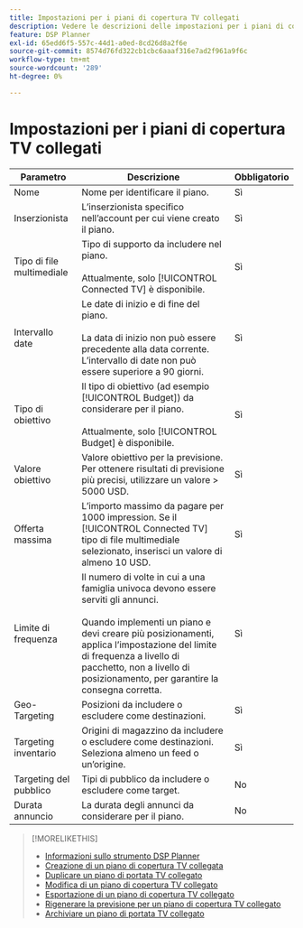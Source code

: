 ```yaml
---
title: Impostazioni per i piani di copertura TV collegati
description: Vedere le descrizioni delle impostazioni per i piani di copertura TV collegati.
feature: DSP Planner
exl-id: 65edd6f5-557c-44d1-a0ed-8cd26d8a2f6e
source-git-commit: 8574d76fd322cb1cbc6aaaf316e7ad2f961a9f6c
workflow-type: tm+mt
source-wordcount: '289'
ht-degree: 0%

---
```


# Impostazioni per i piani di copertura TV collegati

| Parametro | Descrizione | Obbligatorio |
| --- | --- | --- |
| Nome | Nome per identificare il piano. | Sì |
| Inserzionista | L’inserzionista specifico nell’account per cui viene creato il piano. | Sì |
| Tipo di file multimediale | Tipo di supporto da includere nel piano.<br><br>Attualmente, solo [!UICONTROL Connected TV] è disponibile. | Sì |
| Intervallo date | Le date di inizio e di fine del piano.<br><br>La data di inizio non può essere precedente alla data corrente. L’intervallo di date non può essere superiore a 90 giorni. | Sì |
| Tipo di obiettivo | Il tipo di obiettivo (ad esempio [!UICONTROL Budget]) da considerare per il piano.<br><br>Attualmente, solo [!UICONTROL Budget] è disponibile. | Sì |
| Valore obiettivo | Valore obiettivo per la previsione. Per ottenere risultati di previsione più precisi, utilizzare un valore > 5000 USD. | Sì |
| Offerta massima | L’importo massimo da pagare per 1000 impression. Se il [!UICONTROL Connected TV] tipo di file multimediale selezionato, inserisci un valore di almeno 10 USD. | Sì |
| Limite di frequenza | Il numero di volte in cui a una famiglia univoca devono essere serviti gli annunci.<br><br>Quando implementi un piano e devi creare più posizionamenti, applica l’impostazione del limite di frequenza a livello di pacchetto, non a livello di posizionamento, per garantire la consegna corretta. | Sì |
| Geo-Targeting | Posizioni da includere o escludere come destinazioni. | Sì |
| Targeting inventario | Origini di magazzino da includere o escludere come destinazioni. Seleziona almeno un feed o un’origine. | Sì |
| Targeting del pubblico | Tipi di pubblico da includere o escludere come target. | No |
| Durata annuncio | La durata degli annunci da considerare per il piano. | No |

>[!MORELIKETHIS]
>
>* [Informazioni sullo strumento DSP Planner](planner-about.md)
>* [Creazione di un piano di copertura TV collegata](planner-create.md)
>* [Duplicare un piano di portata TV collegato](planner-duplicate.md)
>* [Modifica di un piano di copertura TV collegato](planner-edit.md)
>* [Esportazione di un piano di copertura TV collegato](planner-export.md)
>* [Rigenerare la previsione per un piano di copertura TV collegato](planner-forecast.md)
>* [Archiviare un piano di portata TV collegato](planner-archive.md)
